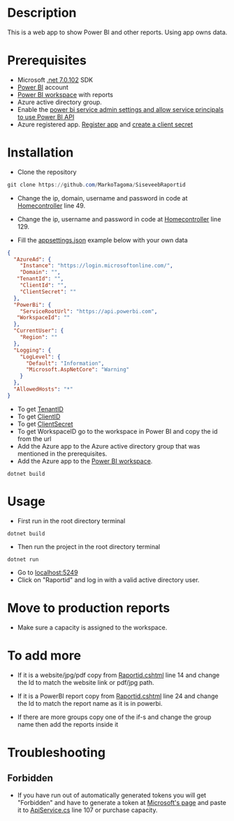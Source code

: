 # Description

This is a web app to show Power BI and other reports. Using app owns data.

# Prerequisites

* Microsoft [.net 7.0.102](https://dotnet.microsoft.com/en-us/download/dotnet/7.0) SDK
* [Power BI](https://powerbi.microsoft.com/en-us/) account
* [Power BI workspace](https://docs.microsoft.com/en-us/power-bi/service-create-the-new-workspaces) with reports
* Azure active directory group.
* Enable the [power bi service admin settings and allow service principals to use Power BI API](https://learn.microsoft.com/en-us/power-bi/developer/embedded/embed-service-principal#step-3---enable-the-power-bi-service-admin-settings)
* Azure registered app. [Register app](https://docs.microsoft.com/en-us/azure/active-directory/develop/quickstart-register-app) and [create a client secret](https://docs.microsoft.com/en-us/azure/active-directory/develop/quickstart-register-app#add-a-client-secret)

# Installation
* Clone the repository
```powershell
git clone https://github.com/MarkoTagoma/SiseveebRaportid
```
* Change the ip, domain, username and password in code at [Homecontroller](/Controllers/HomeController.cs) line 49.
* Change the ip, username and password in code at [Homecontroller](/Controllers/HomeController.cs) line 129.

* Fill the [appsettings.json](/appsettings.json) example below with your own data
```json
{
  "AzureAd": {
    "Instance": "https://login.microsoftonline.com/",
    "Domain": "",
   "TenantId": "",
    "ClientId": "",
    "ClientSecret": ""
  },
  "PowerBi": {
    "ServiceRootUrl": "https://api.powerbi.com",
   "WorkspaceId": ""
  },
  "CurrentUser": {
    "Region": ""
  },
  "Logging": {
    "LogLevel": {
      "Default": "Information",
      "Microsoft.AspNetCore": "Warning"
    }
  },
  "AllowedHosts": "*"
}
```
* To get [TenantID](https://learn.microsoft.com/en-us/azure/active-directory/fundamentals/active-directory-how-to-find-tenant)
* To get [ClientID](https://learn.microsoft.com/en-us/azure/active-directory/develop/howto-create-service-principal-portal#sign-in-to-the-application)
* To get [ClientSecret](https://learn.microsoft.com/en-us/azure/active-directory/develop/howto-create-service-principal-portal#option-2-create-a-new-application-secret)
* To get WorkspaceID go to the workspace in Power BI and copy the id from the url
* Add the Azure app to the Azure active directory group that was mentioned in the prerequisites.
* Add the Azure app to the [Power BI workspace](https://learn.microsoft.com/en-us/power-bi/collaborate-share/service-give-access-new-workspaces#give-access-to-your-workspace).
```
dotnet build
``` 

# Usage
* First run in the root directory terminal
```
dotnet build
```
* Then run the project in the root directory terminal
```
dotnet run
``` 
* Go to [localhost:5249](http://localhost:5249/)
* Click on "Raportid" and log in with a valid active directory user.



# Move to production reports
* Make sure a capacity is assigned to the workspace.

# To add more
* If it is a website/jpg/pdf copy from [Raportid.cshtml](/Views/Home/Raportid.cshtml) line 14 and change the Id to match the website link or pdf/jpg path.

* If it is a PowerBI report copy from [Raportid.cshtml](/Views/Home/Raportid.cshtml) line 24 and change the Id to match the report name as it is in powerbi.

* If there are more groups copy one of the if-s and change the group name then add the reports inside it
# Troubleshooting

## Forbidden
* If you have run out of automatically generated tokens you will get "Forbidden" and have to  generate a token at [Microsoft's page](https://learn.microsoft.com/en-us/rest/api/power-bi/embed-token/generate-token?tryIt=true&source=docs#code-try-0) and paste it to [ApiService.cs](Services/ApiService.cs) line 107 or purchase capacity.
